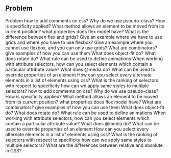<!-- @format -->

## Problem

Problem
how to add comments on css?
Why do we use pseudo-class?
How is specificity applied?
What method allows an element to be moved from its current position?
what properties does flex model have?
What is the difference between flex and grids?
Give an example where we have to use grids and where you have to use flexbox?
Give an example where you cannot use flexbox, and you can only use grids?
What are combinators? give examples of how you can use them
What does object-fit do?
What does rotate do?
What rule can be used to define animations
When working with attribute selectors, how can you select elements which contain a particular attribute value?
What does @media do?
What can be used to override properties of an element
How can you select every alternate elements in a list of elements using css?
What is the ranking of selectors with respect to specificity
how can we apply same styles to multiple selectors?
how to add comments on css?
Why do we use pseudo-class?
How is specificity applied?
What method allows an element to be moved from its current position?
what properties does flex model have?
What are combinators? give examples of how you can use them
What does object-fit do?
What does rotate do?
What rule can be used to define animations
When working with attribute selectors, how can you select elements which contain a particular attribute value?
What does @media do?
What can be used to override properties of an element
How can you select every alternate elements in a list of elements using css?
What is the ranking of selectors with respect to specificity
how can we apply same styles to multiple selectors?
What are the differences between relative and absolute in CSS?

